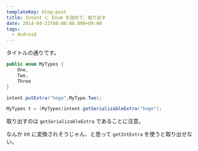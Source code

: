 ```yaml
---
templateKey: blog-post
title: Intent に Enum を詰めて、取り出す
date: 2014-04-23T00:00:00.000+09:00
tags:
  - Android
---
```

タイトルの通りです。
<!--more-->

```java enum
public enum MyTypes {
	One,
	Two,
	Three
}
```


```java put
intent.putExtra("hoge",MyType.Two);
```

```java get
MyTypes t = (MyTypes)intent.getSerializableExtra("hoge");
```

取り出すのは ``getSerializableExtra`` であることに注意。

なんか int に変換されそうじゃん、と思って ``getIntExtra`` を使うと取り出せない。
